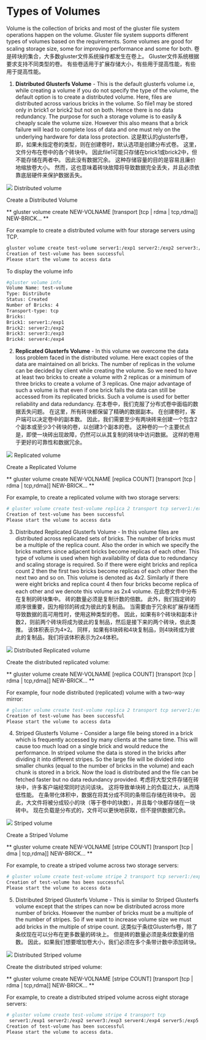# Types of Volumes

Volume is the collection of bricks and most of the gluster file system operations happen on the volume. Gluster file system supports different types of volumes based on the requirements. Some volumes are good for scaling storage size, some for improving performance and some for both.  卷是砖块的集合，大多数gluster文件系统操作都发生在卷上。 Gluster文件系统根据要求支持不同类型的卷。 有些卷适用于扩展存储大小，有些用于提高性能，有些用于提高性能。

1. **Distributed Glusterfs Volume** - This is the default glusterfs volume i.e, while creating a volume if you do not specify the type of the volume, the default option is to create a distributed volume. Here, files are distributed across various bricks in the volume. So file1 may be stored only in brick1 or brick2 but not on both. Hence there is no data redundancy. The purpose for such a storage volume is to easily & cheaply scale the volume size. However this also means that a brick failure will lead to complete loss of data and one must rely on the underlying hardware for data loss protection.  这是默认的glusterfs卷，即，如果未指定卷的类型，则在创建卷时，默认选项是创建分布式卷。 这里，文件分布在卷中的各个砖块中。 因此file1可能只存储在brick1或brick2中，但不能存储在两者中。 因此没有数据冗余。 这种存储容量的目的是容易且廉价地缩放卷大小。 然而，这也意味着砖块故障将导致数据完全丢失，并且必须依靠底层硬件来保护数据丢失。

![](./images/01.png)
Distributed volume

Create a Distributed Volume

** gluster volume create NEW-VOLNAME [transport [tcp | rdma | tcp,rdma]] NEW-BRICK... **

For example to create a distributed volume with four storage servers using TCP.

```bash
gluster volume create test-volume server1:/exp1 server2:/exp2 server3:/exp3 server4:/exp4
Creation of test-volume has been successful
Please start the volume to access data
```

To display the volume info

```bash
#gluster volume info
Volume Name: test-volume
Type: Distribute
Status: Created
Number of Bricks: 4
Transport-type: tcp
Bricks:
Brick1: server1:/exp1
Brick2: server2:/exp2
Brick3: server3:/exp3
Brick4: server4:/exp4
```

2. **Replicated Glusterfs Volume** - In this volume we overcome the data loss problem faced in the distributed volume. Here exact copies of the data are maintained on all bricks. The number of replicas in the volume can be decided by client while creating the volume. So we need to have at least two bricks to create a volume with 2 replicas or a minimum of three bricks to create a volume of 3 replicas. One major advantage of such a volume is that even if one brick fails the data can still be accessed from its replicated bricks. Such a volume is used for better reliability and data redundancy.  在本卷中，我们克服了分布式卷中面临的数据丢失问题。 在这里，所有砖块都保留了精确的数据副本。 在创建卷时，客户端可以决定卷中的副本数。 因此，我们需要至少有两块砖来创建一个包含2个副本或至少3个砖块的卷，以创建3个副本的卷。 这种卷的一个主要优点是，即使一块砖出现故障，仍然可以从其复制的砖块中访问数据。 这样的卷用于更好的可靠性和数据冗余。

![](./images/02.png)
Replicated volume

Create a Replicated Volume

** gluster volume create NEW-VOLNAME [replica COUNT] [transport [tcp | rdma | tcp,rdma]] NEW-BRICK... ** 

For example, to create a replicated volume with two storage servers:

```bash
# gluster volume create test-volume replica 2 transport tcp server1:/exp1 server2:/exp2
Creation of test-volume has been successful
Please start the volume to access data
```

3. Distributed Replicated Glusterfs Volume - In this volume files are distributed across replicated sets of bricks. The number of bricks must be a multiple of the replica count. Also the order in which we specify the bricks matters since adjacent bricks become replicas of each other. This type of volume is used when high availability of data due to redundancy and scaling storage is required. So if there were eight bricks and replica count 2 then the first two bricks become replicas of each other then the next two and so on. This volume is denoted as 4x2. Similarly if there were eight bricks and replica count 4 then four bricks become replica of each other and we denote this volume as 2x4 volume.  在此卷文件中分布在复制的砖块集中。 砖的数量必须是复制计数的倍数。 此外，我们指定砖的顺序很重要，因为相邻的砖成为彼此的复制品。 当需要由于冗余和扩展存储而导致数据的高可用性时，使用这种类型的卷。 因此，如果有8个砖块和副本计数2，则前两个砖块将成为彼此的复制品，然后是接下来的两个砖块，依此类推。 该体积表示为4×2。 同样，如果有8块砖和4块复制品，则4块砖成为彼此的复制品，我们将该体积表示为2x4体积。

![](./images/03.png)
Distributed Replicated volume

Create the distributed replicated volume:

** gluster volume create NEW-VOLNAME [replica COUNT] [transport [tcp | rdma | tcp,rdma]] NEW-BRICK... **

For example, four node distributed (replicated) volume with a two-way mirror:

```bash
# gluster volume create test-volume replica 2 transport tcp server1:/exp1 server2:/exp2 server3:/exp3 server4:/exp4
Creation of test-volume has been successful
Please start the volume to access data
```

4. Striped Glusterfs Volume - Consider a large file being stored in a brick which is frequently accessed by many clients at the same time. This will cause too much load on a single brick and would reduce the performance. In striped volume the data is stored in the bricks after dividing it into different stripes. So the large file will be divided into smaller chunks (equal to the number of bricks in the volume) and each chunk is stored in a brick. Now the load is distributed and the file can be fetched faster but no data redundancy provided.  考虑将大型文件存储在砖块中，许多客户端经常同时访问该块。 这将导致单块砖上的负载过大，从而降低性能。 在条带化体积中，数据在将其分成不同的条带后存储在砖块中。 因此，大文件将被分成较小的块（等于卷中的块数），并且每个块都存储在一块砖中。 现在负载是分布式的，文件可以更快地获取，但不提供数据冗余。

![](./images/04.png)
Striped volume

Create a Striped Volume

** gluster volume create NEW-VOLNAME [stripe COUNT] [transport [tcp | dma | tcp,rdma]] NEW-BRICK... **

For example, to create a striped volume across two storage servers:

```bash
# gluster volume create test-volume stripe 2 transport tcp server1:/exp1 server2:/exp2
Creation of test-volume has been successful
Please start the volume to access data
```

5. Distributed Striped Glusterfs Volume - This is similar to Striped Glusterfs volume except that the stripes can now be distributed across more number of bricks. However the number of bricks must be a multiple of the number of stripes. So if we want to increase volume size we must add bricks in the multiple of stripe count.  这类似于条纹Glusterfs卷，除了条纹现在可以分布在更多数量的砖块上。 但是砖的数量必须是条纹数量的倍数。 因此，如果我们想要增加卷大小，我们必须在多个条带计数中添加砖块。

![](./images/05.png)
Distributed Striped volume

Create the distributed striped volume:

** gluster volume create NEW-VOLNAME [stripe COUNT] [transport [tcp | rdma | tcp,rdma]] NEW-BRICK... **

For example, to create a distributed striped volume across eight storage servers:

```bash
# gluster volume create test-volume stripe 4 transport tcp
 server1:/exp1 server2:/exp2 server3:/exp3 server4:/exp4 server5:/exp5 server6:/exp6 server7:/exp7 server8:/exp8
Creation of test-volume has been successful
Please start the volume to access data.
```

